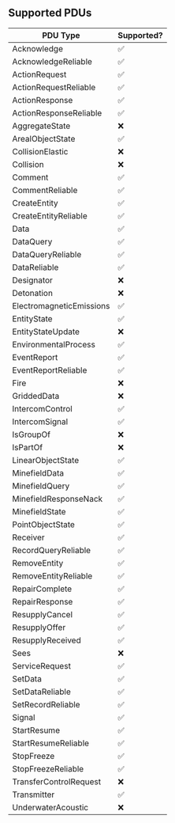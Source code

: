 ## Supported PDUs

| PDU Type | Supported? |
| -------- | ---------- |
| Acknowledge | ✅ |
| AcknowledgeReliable | ✅ |
| ActionRequest | ✅ |
| ActionRequestReliable | ✅ |
| ActionResponse | ✅ |
| ActionResponseReliable | ✅ |
| AggregateState | ❌ |
| ArealObjectState | ✅ |
| CollisionElastic | ❌ |
| Collision | ❌ |
| Comment | ✅ |
| CommentReliable | ✅ |
| CreateEntity | ✅ |
| CreateEntityReliable | ✅ |
| Data | ✅ |
| DataQuery | ✅ |
| DataQueryReliable | ✅ |
| DataReliable | ✅ |
| Designator | ❌ |
| Detonation | ❌ |
| ElectromagneticEmissions | ✅ |
| EntityState | ✅ |
| EntityStateUpdate | ❌ |
| EnvironmentalProcess | ✅ |
| EventReport | ✅ |
| EventReportReliable | ✅ |
| Fire | ❌ |
| GriddedData | ❌ |
| IntercomControl | ✅ |
| IntercomSignal | ✅ |
| IsGroupOf | ❌ |
| IsPartOf | ❌ |
| LinearObjectState | ✅ |
| MinefieldData | ✅ |
| MinefieldQuery | ✅ |
| MinefieldResponseNack | ✅ |
| MinefieldState | ✅ |
| PointObjectState | ✅ |
| Receiver | ✅ |
| RecordQueryReliable | ✅ |
| RemoveEntity | ✅ |
| RemoveEntityReliable | ✅ |
| RepairComplete | ✅ |
| RepairResponse | ✅ |
| ResupplyCancel | ✅ |
| ResupplyOffer | ✅ |
| ResupplyReceived | ✅ |
| Sees | ❌ |
| ServiceRequest | ✅ |
| SetData | ✅ |
| SetDataReliable | ✅ |
| SetRecordReliable | ✅ |
| Signal | ✅ |
| StartResume | ✅ |
| StartResumeReliable | ✅ |
| StopFreeze | ✅ |
| StopFreezeReliable | ✅ |
| TransferControlRequest | ❌ |
| Transmitter | ✅ |
| UnderwaterAcoustic | ❌ |
